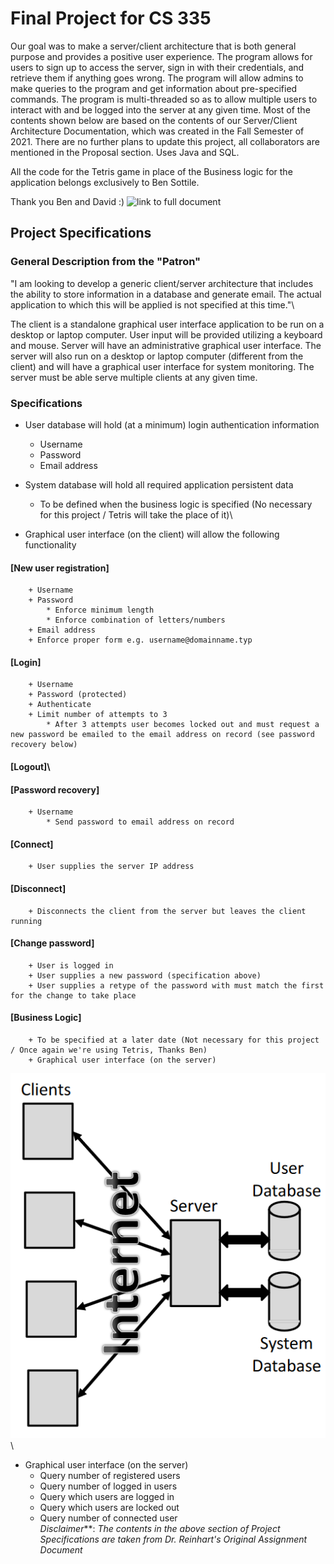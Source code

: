 # Final Project for CS 335 
Our goal was to make a server/client architecture that is both general purpose and provides a positive user experience. The program allows for users to sign up to access the server, sign in with their credentials, and retrieve them if anything goes wrong. The program will allow admins to make queries to the program and get information about pre-specified commands. The program is multi-threaded so as to allow multiple users to interact with and be logged into the server at any given time. Most of the contents shown below are based on the contents of our Server/Client Architecture Documentation, which was created in the Fall Semester of 2021. There are no further plans to update this project, all collaborators are mentioned in the Proposal section. Uses Java and SQL.

All the code for the Tetris game in place of the Business logic for the application belongs exclusively to Ben Sottile.

Thank you Ben and David :)
![link](https://drive.google.com/file/d/1V8rqtf69b8_CIOZXcr2y2X3-KoyuDLYf/view?usp=sharing) to full document

## Project Specifications
### General Description from the "Patron"
"I am looking to develop a generic client/server architecture that includes the ability to store information in a database and generate email. The actual application to which this will be applied is not specified at this time."\\

The client is a standalone graphical user interface application to be run on a desktop or laptop computer. User input will be provided utilizing a keyboard and mouse. Server will have an administrative graphical user interface. The server will also run on a desktop or laptop computer (different from the client) and will have a graphical user interface for system monitoring. The server must be able serve multiple clients at any given time.

### Specifications
- User database will hold (at a minimum) login authentication information
	+ Username
	+ Password
	+ Email address

- System database will hold all required application persistent data
	+ To be defined when the business logic is specified (No necessary for this project / Tetris will take the place of it)\

- Graphical user interface (on the client) will allow the following functionality
#### [New user registration]
		+ Username
		+ Password
			* Enforce minimum length
			* Enforce combination of letters/numbers
		+ Email address
		+ Enforce proper form e.g. username@domainname.typ

#### [Login]
		+ Username
		+ Password (protected)
		+ Authenticate
		+ Limit number of attempts to 3
			* After 3 attempts user becomes locked out and must request a new password be emailed to the email address on record (see password recovery below)

#### [Logout]\\

#### [Password recovery]
		+ Username
			* Send password to email address on record

#### [Connect]
		+ User supplies the server IP address
	
#### [Disconnect]
		+ Disconnects the client from the server but leaves the client running
	
#### [Change password]
		+ User is logged in
		+ User supplies a new password (specification above)
		+ User supplies a retype of the password with must match the first for the change to take place

#### [Business Logic]
		+ To be specified at a later date (Not necessary for this project / Once again we're using Tetris, Thanks Ben)
		+ Graphical user interface (on the server)

![project diagram](img-preview/preview.png)\

- Graphical user interface (on the server)
	+ Query number of registered users
	+ Query number of logged in users
	+ Query which users are logged in
	+ Query which users are locked out
	+ Query number of connected user 
\
_Disclaimer_**: *The contents in the above section of Project Specifications are taken from Dr. Reinhart's Original Assignment Document*
